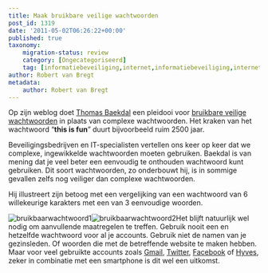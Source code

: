 ```yaml
---
title: Maak bruikbare veilige wachtwoorden
post_id: 1319
date: '2011-05-02T06:26:22+00:00'
published: true
taxonomy:
    migration-status: review
    category: [Ongecategoriseerd]
    tag: [informatiebeveiliging,internet,informatiebeveiliging,internet]
author: Robert van Bregt
metadata:
    author: Robert van Bregt
---
```

Op zijn weblog doet [Thomas Baekdal](http://twitter.com/baekdal) een pleidooi voor [bruikbare veilige wachtwoorden](http://www.baekdal.com/tips/password-security-usability) in plaats van complexe wachtwoorden. Het kraken van het wachtwoord “**this is fun**” duurt bijvoorbeeld ruim 2500 jaar.

Beveiligingsbedrijven en IT-specialisten vertellen ons keer op keer dat we complexe, ingewikkelde wachtwoorden moeten gebruiken. Baekdal is van mening dat je veel beter een eenvoudig te onthouden wachtwoord kunt gebruiken. Dit soort wachtwoorden, zo onderbouwt hij, is in sommige gevallen zelfs nog veiliger dan complexe wachtwoorden.

Hij illustreert zijn betoog met een vergelijking van een wachtwoord van 6 willekeurige karakters met een van 3 eenvoudige woorden.

![](http://robert.vanbregt.net/wp-content/uploads/2011/05/bruikbaarwachtwoord1.gif "bruikbaarwachtwoord1")![](http://robert.vanbregt.net/wp-content/uploads/2011/05/bruikbaarwachtwoord2.gif "bruikbaarwachtwoord2")Het blijft natuurlijk wel nodig om aanvullende maatregelen te treffen. Gebruik nooit een en hetzelfde wachtwoord voor al je accounts. Gebruik niet de namen van je gezinsleden. Of woorden die met de betreffende website te maken hebben. Maar voor veel gebruikte accounts zoals [Gmail](http://www.gmail.com), [Twitter](http://www.twitter.com), [Facebook](http://www.facebook.com) of [Hyves](http://www.hyves.nl), zeker in combinatie met een smartphone is dit wel een uitkomst.
